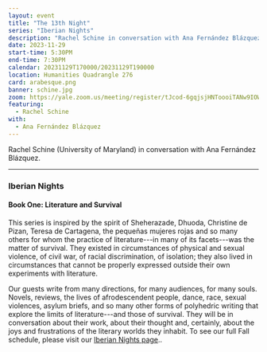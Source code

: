 ```yaml
---
layout: event
title: "The 13th Night"
series: "Iberian Nights"
description: "Rachel Schine in conversation with Ana Fernández Blázquez."
date: 2023-11-29
start-time: 5:30PM
end-time: 7:30PM
calendar: 20231129T170000/20231129T190000
location: Humanities Quadrangle 276
card: arabesque.png
banner: schine.jpg
zoom: https://yale.zoom.us/meeting/register/tJcod-6gqjsjHNToooiTANw9IOWctWksuVhE
featuring:
  - Rachel Schine
with:
  - Ana Fernández Blázquez
---
```


Rachel Schine (University of Maryland) in conversation with Ana Fernández Blázquez.

---

### Iberian Nights

#### Book One: Literature and Survival

This series is inspired by the spirit of Sheherazade, Dhuoda, Christine de Pizan, Teresa de Cartagena, the pequeñas mujeres rojas and so many others for whom the practice of literature---in many of its facets---was the matter of survival. They existed in circumstances of physical and sexual violence, of civil war, of racial discrimination, of isolation; they also lived in circumstances that cannot be properly expressed outside their own experiments with literature.

Our guests write from many directions, for many audiences, for many souls. Novels, reviews, the lives of afrodescendent people, dance, race, sexual violences, asylum briefs, and so many other forms of polyhedric writing that explore the limits of literature---and those of survival. They will be in conversation about their work, about their thought and, certainly, about the joys and frustrations of the literary worlds they inhabit. To see our full Fall schedule, please visit our [Iberian Nights page](https://creativeforum.yale.edu/special/iberian-nights.html)..

